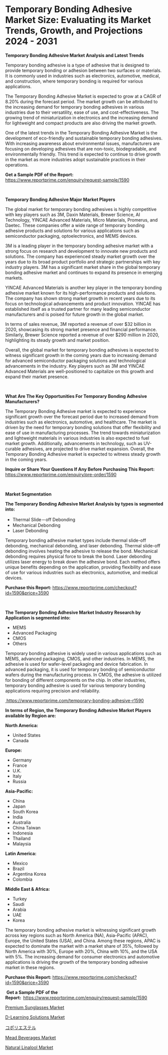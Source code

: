 <p><h1>Temporary Bonding Adhesive Market Size: Evaluating its Market Trends, Growth, and Projections 2024 - 2031</h1></p><p><strong>Temporary Bonding Adhesive Market Analysis and Latest Trends</strong></p>
<p><p>Temporary bonding adhesive is a type of adhesive that is designed to provide temporary bonding or adhesion between two surfaces or materials. It is commonly used in industries such as electronics, automotive, medical, and construction, where temporary bonding is required for various applications.</p><p>The Temporary Bonding Adhesive Market is expected to grow at a CAGR of 8.20% during the forecast period. The market growth can be attributed to the increasing demand for temporary bonding adhesives in various industries due to their versatility, ease of use, and cost-effectiveness. The growing trend of miniaturization in electronics and the increasing demand for lightweight and compact products are also driving the market growth.</p><p>One of the latest trends in the Temporary Bonding Adhesive Market is the development of eco-friendly and sustainable temporary bonding adhesives. With increasing awareness about environmental issues, manufacturers are focusing on developing adhesives that are non-toxic, biodegradable, and environmentally friendly. This trend is expected to continue to drive growth in the market as more industries adopt sustainable practices in their operations.</p></p>
<p><strong>Get a Sample PDF of the Report:&nbsp;</strong> <a href="https://www.reportprime.com/enquiry/request-sample/1590">https://www.reportprime.com/enquiry/request-sample/1590</a></p>
<p>&nbsp;</p>
<p><strong>Temporary Bonding Adhesive Major Market Players</strong></p>
<p><p>The global market for temporary bonding adhesives is highly competitive with key players such as 3M, Daxin Materials, Brewer Science, AI Technology, YINCAE Advanced Materials, Micro Materials, Promerus, and Daetec. These companies offer a wide range of temporary bonding adhesive products and solutions for various applications such as semiconductor packaging, optoelectronics, and MEMS devices.</p><p>3M is a leading player in the temporary bonding adhesive market with a strong focus on research and development to innovate new products and solutions. The company has experienced steady market growth over the years due to its broad product portfolio and strategic partnerships with key industry players. 3M has a significant market share in the global temporary bonding adhesive market and continues to expand its presence in emerging markets.</p><p>YINCAE Advanced Materials is another key player in the temporary bonding adhesive market known for its high-performance products and solutions. The company has shown strong market growth in recent years due to its focus on technological advancements and product innovation. YINCAE has established itself as a trusted partner for many leading semiconductor manufacturers and is poised for future growth in the global market.</p><p>In terms of sales revenue, 3M reported a revenue of over $32 billion in 2020, showcasing its strong market presence and financial performance. Similarly, Brewer Science reported a revenue of over $290 million in 2020, highlighting its steady growth and market position.</p><p>Overall, the global market for temporary bonding adhesives is expected to witness significant growth in the coming years due to increasing demand for advanced semiconductor packaging solutions and technological advancements in the industry. Key players such as 3M and YINCAE Advanced Materials are well-positioned to capitalize on this growth and expand their market presence.</p></p>
<p>&nbsp;</p>
<p><strong>What Are The Key Opportunities For Temporary Bonding Adhesive Manufacturers?</strong></p>
<p><p>The Temporary Bonding Adhesive market is expected to experience significant growth over the forecast period due to increased demand from industries such as electronics, automotive, and healthcare. The market is driven by the need for temporary bonding solutions that offer flexibility and ease of use in manufacturing processes. The trend towards miniaturization and lightweight materials in various industries is also expected to fuel market growth. Additionally, advancements in technology, such as UV-curable adhesives, are projected to drive market expansion. Overall, the Temporary Bonding Adhesive market is expected to witness steady growth in the coming years.</p></p>
<p><strong>Inquire or Share Your Questions If Any Before Purchasing This Report:</strong> <a href="https://www.reportprime.com/enquiry/pre-order/1590">https://www.reportprime.com/enquiry/pre-order/1590</a></p>
<p>&nbsp;</p>
<p><strong>Market Segmentation</strong></p>
<p><strong>The Temporary Bonding Adhesive Market Analysis by types is segmented into:</strong></p>
<p><ul><li>Thermal Slide－off Debonding</li><li>Mechanical Debonding</li><li>Laser Debonding</li></ul></p>
<p><p>Temporary bonding adhesive market types include thermal slide-off debonding, mechanical debonding, and laser debonding. Thermal slide-off debonding involves heating the adhesive to release the bond. Mechanical debonding requires physical force to break the bond. Laser debonding utilizes laser energy to break down the adhesive bond. Each method offers unique benefits depending on the application, providing flexibility and ease of use for various industries such as electronics, automotive, and medical devices.</p></p>
<p><strong>Purchase this Report:&nbsp;</strong><a href="https://www.reportprime.com/checkout?id=1590&price=3590">https://www.reportprime.com/checkout?id=1590&price=3590</a></p>
<p>&nbsp;</p>
<p><strong>The Temporary Bonding Adhesive Market Industry Research by Application is segmented into:</strong></p>
<p><ul><li>MEMS</li><li>Advanced Packaging</li><li>CMOS</li><li>Others</li></ul></p>
<p><p>Temporary bonding adhesive is widely used in various applications such as MEMS, advanced packaging, CMOS, and other industries. In MEMS, the adhesive is used for wafer-level packaging and device fabrication. In advanced packaging, it is used for temporary bonding of semiconductor wafers during the manufacturing process. In CMOS, the adhesive is utilized for bonding of different components on the chip. In other industries, temporary bonding adhesive is used for various temporary bonding applications requiring precision and reliability.</p></p>
<p><a href="https://www.reportprime.com/temporary-bonding-adhesive-r1590">&nbsp;https://www.reportprime.com/temporary-bonding-adhesive-r1590</a></p>
<p><strong>In terms of Region, the Temporary Bonding Adhesive Market Players available by Region are:</strong></p>
<p>
    <p> <strong> North America: </strong>
        <ul>
            <li>United States</li>
            <li>Canada</li>
        </ul>
        </p> 
    <p> <strong> Europe: </strong>
        <ul>
            <li>Germany</li>
            <li>France</li>
            <li>U.K.</li>
            <li>Italy</li>
            <li>Russia</li>
        </ul>
        </p> 
    <p> <strong> Asia-Pacific: </strong>
        <ul>
            <li>China</li>
            <li>Japan</li>
            <li>South Korea</li>
            <li>India</li>
            <li>Australia</li>
            <li>China Taiwan</li>
            <li>Indonesia</li>
            <li>Thailand</li>
            <li>Malaysia</li>
        </ul>
        </p> 
    <p> <strong> Latin America: </strong>
        <ul>
            <li>Mexico</li>
            <li>Brazil</li>
            <li>Argentina Korea</li>
            <li>Colombia</li>
        </ul>
        </p> 
    <p> <strong> Middle East & Africa: </strong>
        <ul>
            <li>Turkey</li>
            <li>Saudi</li>
            <li>Arabia</li>
            <li>UAE</li>
            <li>Korea</li>
        </ul>
    </p>
    </p>
<p><p>The temporary bonding adhesive market is witnessing significant growth across key regions such as North America (NA), Asia-Pacific (APAC), Europe, the United States (USA), and China. Among these regions, APAC is expected to dominate the market with a market share of 35%, followed by North America with 30%, Europe with 20%, China with 10%, and the USA with 5%. The increasing demand for consumer electronics and automotive applications is driving the growth of the temporary bonding adhesive market in these regions.</p></p>
<p><strong>Purchase this Report: </strong><a href="https://www.reportprime.com/checkout?id=1590&price=3590">https://www.reportprime.com/checkout?id=1590&price=3590</a></p>
<p>&nbsp;<strong>Get a Sample PDF of the Report:&nbsp;&nbsp;</strong><a href="https://www.reportprime.com/enquiry/request-sample/1590">https://www.reportprime.com/enquiry/request-sample/1590</a></p>
<p><strong></strong></p>
<p><p><a href="https://medium.com/@jewelmohr52/premium-sunglasses-market-forecast-global-market-trends-and-analysis-from-2024-to-2031-covered-in-ba88c13c7b0b">Premium Sunglasses Market</a></p><p><a href="https://www.linkedin.com/pulse/d-learning-solutions-market-share-amp-analysis-growth-trends-vwqge">D-Learning Solutions Market</a></p><p><a href="https://github.com/AbigaleHuel/Market-Research-Report-List-1/blob/main/980797915988.md">コポリエステル</a></p><p><a href="https://issuu.com/reportprime-2/docs/mead-beverages-market-size-2030.pptx">Mead Beverages Market</a></p><p><a href="https://medium.com/@jewelmohr52/natural-linalool-market-a-global-and-regional-analysis-focus-on-region-country-level-analysis-9aa3667e907c">Natural Linalool Market</a></p></p>